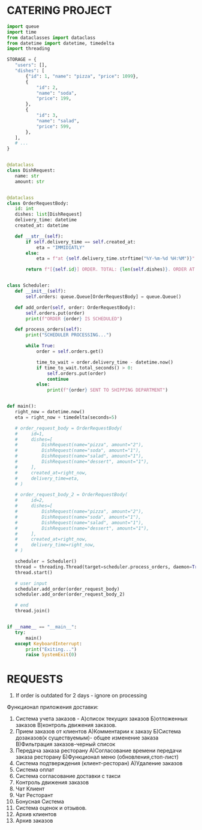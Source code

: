  # CATERING PROJECT

 ```python
import queue
import time
from dataclasses import dataclass
from datetime import datetime, timedelta
import threading

STORAGE = {
    "users": [],
    "dishes": [
        {"id": 1, "name": "pizza", "price": 1099},
        {
            "id": 2,
            "name": "soda",
            "price": 199,
        },
        {
            "id": 3,
            "name": "salad",
            "price": 599,
        },
    ],
    # ...
}


@dataclass
class DishRequest:
    name: str
    amount: str


@dataclass
class OrderRequestBody:
    id: int
    dishes: list[DishRequest]
    delivery_time: datetime
    created_at: datetime

    def __str__(self):
        if self.delivery_time == self.created_at:
            eta = "IMMIDIATLY"
        else:
            eta = f"at {self.delivery_time.strftime("%Y-%m-%d %H:%M")}"

        return f"[{self.id}] ORDER. TOTAL: {len(self.dishes)}. ORDER AT {eta}"


class Scheduler:
    def __init__(self):
        self.orders: queue.Queue[OrderRequestBody] = queue.Queue()

    def add_order(self, order: OrderRequestBody):
        self.orders.put(order)
        print(f"ORDER {order} IS SCHEDULED")

    def process_orders(self):
        print("SCHEDULER PROCESSING...")

        while True:
            order = self.orders.get()

            time_to_wait = order.delivery_time - datetime.now()
            if time_to_wait.total_seconds() > 0:
                self.orders.put(order)
                continue
            else:
                print(f"{order} SENT TO SHIPPING DEPARTMENT")


def main():
    right_now = datetime.now()
    eta = right_now + timedelta(seconds=5)

    # order_request_body = OrderRequestBody(
    #     id=1,
    #     dishes=[
    #         DishRequest(name="pizza", amount="2"),
    #         DishRequest(name="soda", amount="1"),
    #         DishRequest(name="salad", amount="1"),
    #         DishRequest(name="dessert", amount="1"),
    #     ],
    #     created_at=right_now,
    #     delivery_time=eta,
    # )

    # order_request_body_2 = OrderRequestBody(
    #     id=2,
    #     dishes=[
    #         DishRequest(name="pizza", amount="2"),
    #         DishRequest(name="soda", amount="1"),
    #         DishRequest(name="salad", amount="1"),
    #         DishRequest(name="dessert", amount="1"),
    #     ],
    #     created_at=right_now,
    #     delivery_time=right_now,
    # )

    scheduler = Scheduler()
    thread = threading.Thread(target=scheduler.process_orders, daemon=True)
    thread.start()

    # user input
    scheduler.add_order(order_request_body)
    scheduler.add_order(order_request_body_2)

    # end
    thread.join()


if __name__ == "__main__":
    try:
        main()
    except KeyboardInterrupt:
        print("Exiting...")
        raise SystemExit(0)


 ```

# REQUESTS

1. If order is outdated for 2 days - ignore on processing

Функционал приложения доставки:
1. Система учета заказов - 
    А)список текущих заказов
    Б)отложенных заказов
    В)контроль движения заказов.
2. Прием заказов от клиентов
    А)Комментарии к заказу
    Б)Система дозаказов(к существуемым)- общее изменение заказа
    В)Фильтрация заказов-черный список
3. Передача заказа ресторану
    А)Согласование времени передачи заказа ресторану
    Б)Функционал меню (обновления,стоп-лист)
4. Система подтверждения (клиент-ресторан)
    А)Удаление заказов
5. Система оплат
5. Система согласование доставки с такси
6. Контроль движения заказов
7. Чат Клиент
8. Чат Ресторант
9. Бонусная Система
10. Система оценок и отзывов.
10. Архив клиентов
11. Архив заказов


